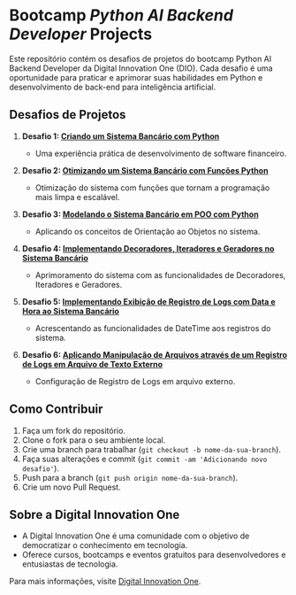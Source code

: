 # Bootcamp _Python AI Backend Developer_ Projects

Este repositório contém os desafios de projetos do bootcamp Python AI Backend Developer da Digital Innovation One (DIO). Cada desafio é uma oportunidade para praticar e aprimorar suas habilidades em Python e desenvolvimento de back-end para inteligência artificial.

## Desafios de Projetos

1. **Desafio 1: [Criando um Sistema Bancário com Python](https://github.com/PdrVin/BootcampProjects/tree/main/01-SistemaBancario)**
   - Uma experiência prática de desenvolvimento de software financeiro.

2. **Desafio 2: [Otimizando um Sistema Bancário com Funções Python](https://github.com/PdrVin/BootcampProjects/tree/main/02-SistemaBancarioFuncoes)**
   - Otimização do sistema com funções que tornam a programação mais limpa e escalável.

3. **Desafio 3: [Modelando o Sistema Bancário em POO com Python](https://github.com/PdrVin/BootcampProjects/tree/main/03-SistemaBancarioPOO)**
   - Aplicando os conceitos de Orientação ao Objetos no sistema.

4. **Desafio 4: [Implementando Decoradores, Iteradores e Geradores no Sistema Bancário](https://github.com/PdrVin/BootcampProjects/tree/main/04-SistemaBancarioDIG)**
   - Aprimoramento do sistema com as funcionalidades de Decoradores, Iteradores e Geradores.

5. **Desafio 5: [Implementando Exibição de Registro de Logs com Data e Hora ao Sistema Bancário](https://github.com/PdrVin/BootcampProjects/tree/main/05-SistemaBancarioDateTime)**
   - Acrescentando as funcionalidades de DateTime aos registros do sistema.

6. **Desafio 6: [Aplicando Manipulação de Arquivos através de um Registro de Logs em Arquivo de Texto Externo](https://github.com/PdrVin/BootcampProjects/tree/main/06-SistemaBancarioTXT)**
   - Configuração de Registro de Logs em arquivo externo.


## Como Contribuir

1. Faça um fork do repositório.
2. Clone o fork para o seu ambiente local.
3. Crie uma branch para trabalhar (`git checkout -b nome-da-sua-branch`).
4. Faça suas alterações e commit (`git commit -am 'Adicionando novo desafio'`).
5. Push para a branch (`git push origin nome-da-sua-branch`).
6. Crie um novo Pull Request.

## Sobre a Digital Innovation One

- A Digital Innovation One é uma comunidade com o objetivo de democratizar o conhecimento em tecnologia.
- Oferece cursos, bootcamps e eventos gratuitos para desenvolvedores e entusiastas de tecnologia.

Para mais informações, visite [Digital Innovation One](https://digitalinnovation.one/).
